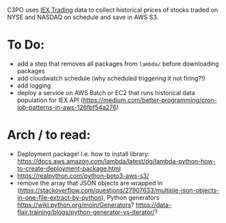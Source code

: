 C3PO uses [IEX Trading](https://iextrading.com/developer/) data to collect historical prices of stocks traded on NYSE and NASDAQ on schedule and save in AWS S3.

# To Do:

* add a step that removes all packages from `lambda/` before downloading packages
* add cloudwatch schedule (why scheduled triggering it not firing?!)
* add logging
* deploy a service on AWS Batch or EC2 that runs historical data population for IEX API (https://medium.com/better-programming/cron-job-patterns-in-aws-126fbf54a276)

# Arch / to read:

* Deployment package! I.e. how to install library: https://docs.aws.amazon.com/lambda/latest/dg/lambda-python-how-to-create-deployment-package.html
* https://realpython.com/python-boto3-aws-s3/
* remove the array that JSON objects are wrapped in (https://stackoverflow.com/questions/27907633/multiple-json-objects-in-one-file-extract-by-python), Python generators https://wiki.python.org/moin/Generators? https://data-flair.training/blogs/python-generator-vs-iterator/?

